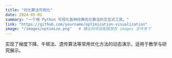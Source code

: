 ```yaml
---
title: "优化算法可视化"
date: 2024-05-01
summary: "一个用 Python 可视化各种经典优化算法的交互式工具。"
link: "https://github.com/yourname/optimization-visualization"
image: "/images/optimize.png"   # 建议将项目配图放在 images 文件夹下
---
```


实现了梯度下降、牛顿法、遗传算法等常用优化方法的动态演示，适用于教学与研究展示。
